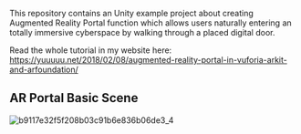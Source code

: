 This repository contains an Unity example project about creating Augmented Reality Portal function which allows users naturally entering an totally immersive cyberspace by walking through a placed digital door.

Read the whole tutorial in my website here: https://yuuuuu.net/2018/02/08/augmented-reality-portal-in-vuforia-arkit-and-arfoundation/

## AR Portal Basic Scene
![b9117e32f5f208b03c91b6e836b06de3_4](https://user-images.githubusercontent.com/45578227/73118673-367a9600-3f92-11ea-95a4-c33b60540b20.gif)

